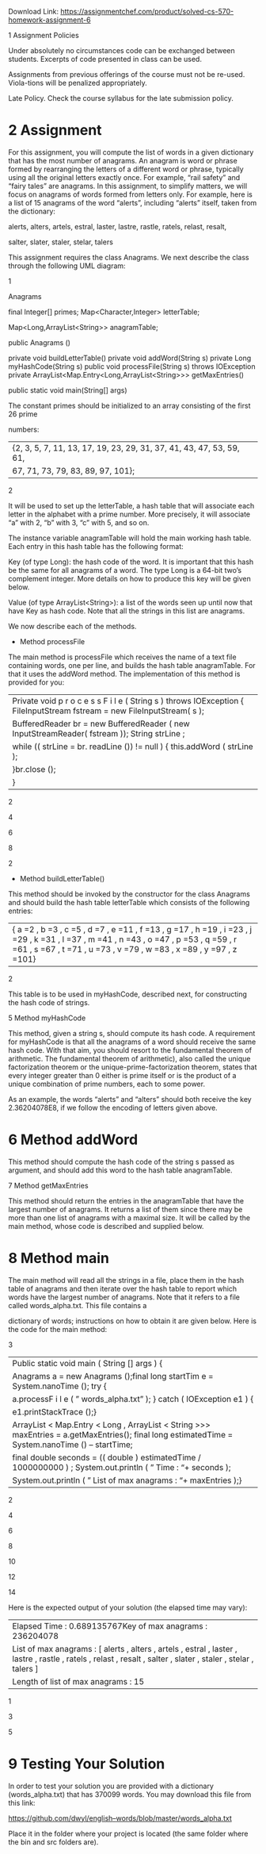 Download Link: https://assignmentchef.com/product/solved-cs-570-homework-assignment-6
<br>






1 Assignment Policies




Under absolutely no circumstances code can be exchanged between students. Excerpts of code presented in class can be used.




Assignments from previous offerings of the course must not be re-used. Viola-tions will be penalized appropriately.




Late Policy.     Check the course syllabus for the late submission policy.




<h1>2 Assignment</h1>




For this assignment, you will compute the list of words in a given dictionary that has the most number of anagrams. An anagram is word or phrase formed by rearranging the letters of a different word or phrase, typically using all the original letters exactly once. For example, “rail safety” and “fairy tales” are anagrams. In this assignment, to simplify matters, we will focus on anagrams of words formed from letters only. For example, here is a list of 15 anagrams of the word “alerts”, including “alerts” itself, taken from the dictionary:




alerts, alters, artels, estral, laster,           lastre, rastle, ratels, relast, resalt,

salter, slater, staler, stelar, talers




This assignment requires the class Anagrams. We next describe the class through the following UML diagram:

1

Anagrams




final Integer[] primes;  Map&lt;Character,Integer&gt; letterTable;

Map&lt;Long,ArrayList&lt;String&gt;&gt; anagramTable;




public Anagrams ()

private void buildLetterTable()         private void addWord(String s)        private Long myHashCode(String s)             public void processFile(String s) throws IOException       private ArrayList&lt;Map.Entry&lt;Long,ArrayList&lt;String&gt;&gt;&gt; getMaxEntries()

public static void main(String[] args)




The constant primes should be initialized to an array consisting of the first 26 prime

numbers:




<table width="529">

 <tbody>

  <tr>

   <td width="529">{2,  3,  5,  7,  11,  13,  17,  19,  23,  29,  31,  37,  41,  43,  47,  53,  59,  61,</td>

  </tr>

  <tr>

   <td width="529">67,  71,  73,  79,  83,  89,  97,  101};</td>

  </tr>

 </tbody>

</table>




<sup> </sup>       2

It will be used to set up the letterTable, a hash table that will associate each letter in the alphabet with a prime number. More precisely, it will associate “a” with 2, “b” with 3, “c” <sub> </sub>with 5, and so on.

The instance variable anagramTable will hold the main working hash table. Each entry in this hash table has the following format:




Key (of type Long): the hash code of the word. It is important that this hash be the same for all anagrams of a word. The type Long is a 64-bit two’s complement integer. More details on how to produce this key will be given below.




Value (of type ArrayList&lt;String&gt;): a list of the words seen up until now that have Key as hash code. Note that all the strings in this list are anagrams.




We now describe each of the methods.




<ul>

 <li>Method processFile</li>

</ul>




The main method is processFile which receives the name of a text file containing words, one per line, and builds the hash table anagramTable. For that it uses the addWord method. The implementation of this method is provided for you:




<table width="529">

 <tbody>

  <tr>

   <td width="529">Private void p r o c e s s F i l e ( String  s )  throws IOException  { FileInputStream  fstream  =  new  FileInputStream( s );</td>

  </tr>

  <tr>

   <td width="529">BufferedReader br = new BufferedReader ( new InputStreamReader( fstream )); String  strLine ;</td>

  </tr>

  <tr>

   <td width="529">while (( strLine  =  br. readLine ())  !=  null )   { this.addWord ( strLine );</td>

  </tr>

  <tr>

   <td width="529">}br.close ();</td>

  </tr>

  <tr>

   <td width="529">}</td>

  </tr>

 </tbody>

</table>




2




4




6




8










2




<ul>

 <li>Method buildLetterTable()</li>

</ul>




This method should be invoked by the constructor for the class Anagrams and should build the hash table letterTable which consists of the following entries:




<table width="528">

 <tbody>

  <tr>

   <td width="528">{ a =2 , b =3 ,  c =5 ,  d =7 ,  e =11 ,  f =13 ,  g =17 ,  h =19 ,  i =23 ,  j =29 ,  k =31 ,  l =37 , m =41 , n =43 , o =47 ,  p =53 ,  q =59 ,  r =61 ,  s =67 ,  t =71 ,  u =73 ,  v =79 ,  w =83 , x =89 , y =97 , z =101}</td>

  </tr>

 </tbody>

</table>




2




This table is to be used in myHashCode, described next, for constructing the hash code of strings.




5 Method myHashCode




This method, given a string s, should compute its hash code. A requirement for myHashCode is that all the anagrams of a word should receive the same hash code. With that aim, you should resort to the fundamental theorem of arithmetic. The fundamental theorem of arithmetic), also called the unique factorization theorem or the unique-prime-factorization theorem, states that every integer greater than 0 either is prime itself or is the product of a unique combination of prime numbers, each to some power.




As an example, the words “alerts” and “alters” should both receive the key 2.36204078E8, if we follow the encoding of letters given above.




<h1>6 Method addWord</h1>




This method should compute the hash code of the string s passed as argument, and should add this word to the hash table anagramTable.




7 Method getMaxEntries




This method should return the entries in the anagramTable that have the largest number of anagrams. It returns a list of them since there may be more than one list of anagrams with a maximal size. It will be called by the main method, whose code is described and supplied below.




<h1>8 Method main</h1>




The main method will read all the strings in a file, place them in the hash table of anagrams and then iterate over the hash table to report which words have the largest number of anagrams. Note that it refers to a file called words_alpha.txt. This file contains a

<sub>                 </sub>dictionary of words; instructions on how to obtain it are given below. Here is the code for the main method:







3







<table width="529">

 <tbody>

  <tr>

   <td width="529">Public  static  void main ( String []  args )  {</td>

  </tr>

  <tr>

   <td width="529">Anagrams  a  =  new  Anagrams ();final  long  startTim e  =  System.nanoTime (); try  {</td>

  </tr>

  <tr>

   <td width="529">a.processF i l e ( ” words_alpha.txt” ); }  catch  ( IOException e1 )  {</td>

  </tr>

  <tr>

   <td width="529">e1.printStackTrace ();}</td>

  </tr>

  <tr>

   <td width="529">ArrayList &lt; Map.Entry &lt; Long , ArrayList &lt; String &gt;&gt;&gt; maxEntries = a.getMaxEntries(); final long  estimatedTime = System.nanoTime () –  startTime;</td>

  </tr>

  <tr>

   <td width="529">final double  seconds  =  (( double ) estimatedTime / 1000000000 ) ; System.out.println ( ” Time :  “+  seconds );</td>

  </tr>

  <tr>

   <td width="529">System.out.println ( ” List  of  max  anagrams :  “+ maxEntries );}</td>

  </tr>

 </tbody>

</table>




2




4




6




8




10




12




14




Here is the expected output of your solution (the elapsed time may vary):




<table width="529">

 <tbody>

  <tr>

   <td width="529">Elapsed  Time :  0.689135767Key  of  max  anagrams :  236204078</td>

  </tr>

  <tr>

   <td width="529">List  of  max  anagrams :  [ alerts ,  alters ,  artels ,  estral ,  laster ,  lastre , rastle ,  ratels ,  relast ,  resalt ,  salter ,  slater ,  staler ,  stelar ,  talers ]</td>

  </tr>

  <tr>

   <td width="529">Length  of  list  of  max  anagrams :  15</td>

  </tr>

 </tbody>

</table>

1




3




5







<h1>9 Testing Your Solution</h1>




<sub>            </sub>In order to test your solution you are provided with a dictionary (words_alpha.txt) that has <sub>      </sub>370099 words. You may download this file from this link:




<a href="https://github.com/dwyl/english-words/blob/master/words_alpha.txt">https://github.com/dwyl/english</a><a href="https://github.com/dwyl/english-words/blob/master/words_alpha.txt">–</a><a href="https://github.com/dwyl/english-words/blob/master/words_alpha.txt">words/blob/master/words_alpha.txt</a>




Place it in the folder where your project is located (the same folder where the bin and src folders are).





